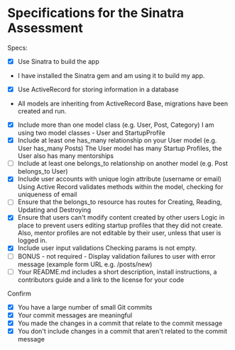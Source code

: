 # Specifications for the Sinatra Assessment

Specs:
- [x] Use Sinatra to build the app
- I have installed the Sinatra gem and am using it to build my app.
- [x] Use ActiveRecord for storing information in a database
- All models are inheriting from ActiveRecord Base, migrations have been created and run.
- [x] Include more than one model class (e.g. User, Post, Category)
I am using two model classes - User and StartupProfile
- [x] Include at least one has_many relationship on your User model (e.g. User has_many Posts)
The User model has many Startup Profiles, the User also has many mentorships
- [ ] Include at least one belongs_to relationship on another model (e.g. Post belongs_to User)
- [x] Include user accounts with unique login attribute (username or email)
Using Active Record validates methods within the model, checking for uniqueness of email
- [ ] Ensure that the belongs_to resource has routes for Creating, Reading, Updating and Destroying
- [x] Ensure that users can't modify content created by other users
Logic in place to prevent users editing startup profiles that they did not create. Also, mentor profiles are not editable by their user, unless that user is logged in.
- [x] Include user input validations
Checking params is not empty.
- [ ] BONUS - not required - Display validation failures to user with error message (example form URL e.g. /posts/new)
- [ ] Your README.md includes a short description, install instructions, a contributors guide and a link to the license for your code

Confirm
- [x] You have a large number of small Git commits
- [x] Your commit messages are meaningful
- [x] You made the changes in a commit that relate to the commit message
- [x] You don't include changes in a commit that aren't related to the commit message
